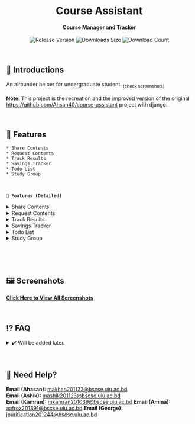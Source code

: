 <!-- 
  TODO:
      1. Add content sharing  -- Lead: Sunny
      2. Add result tracking  --|
      3. Add savings tracker  --| Lead: Ahasan
      4. Add todo fetures     --|
      5. Add study group      --|
-->

<h1 align="center">Course Assistant</h1>
<div align="center">
  <strong>Course Manager and Tracker</strong>
</div>
<br>
<div align="center">
  <!-- Release Version -->
    <img src="https://img.shields.io/github/tag/Ahsan40/CourseAssistant?color=blue&label=Release&style=for-the-badge" alt="Release Version" />
  <!-- Last Updated (Does not show Date, Only month and year)-->
    <!-- <img src="https://img.shields.io/github/release-date/Ahsan40/CourseAssistant?color=green&label=Updated&style=for-the-badge" alt="Release Date" /> -->
  <!-- Downloads Size -->
    <img src="https://img.shields.io/github/repo-size/Ahsan40/CourseAssistant?color=orange&label=Size&style=for-the-badge" alt="Downloads Size" />
  <!-- Download counts -->
    <img src="https://img.shields.io/github/downloads/Ahsan40/CourseAssistant/total?color=green&style=for-the-badge" alt="Download Count" />
</div>


&nbsp;
&nbsp;
## 💠 **Introductions**
  An alrounder helper for undergraduate student. <sub>(check screenshots)</sub>
    <br>
    <br>
    <b> Note: </b>This project is the recreation and the improved version of the original https://github.com/Ahsan40/course-assistant project with django.

&nbsp;
&nbsp;
## 📜 **Features**
    * Share Contents
    * Request Contents
    * Track Results
    * Savings Tracker
    * Todo List
    * Study Group

&nbsp;

**`🔹 Features (Detailed)`**

<details>
  <summary> Share Contents</summary>

    * Details will be added later.
</details>


<details>
  <summary> Request Contents</summary>

    * Details will be added later.
</details>

<details>
  <summary> Track Results</summary>

    * Details will be added later.
</details>

<details>
  <summary> Savings Tracker</summary>

    * Details will be added later.
</details>

<details>
  <summary> Todo List</summary>

    * Details will be added later.
</details>

<details>
  <summary> Study Group</summary>

    * Details will be added later.
</details>

&nbsp;
&nbsp;
<!-- 
## ⬇ **Downloads**
</strong>Will be added later</strong>
<br>
<br> -->
<!-- <a href="https://github.com/Ahsan40/CourseAssistant/releases"><img alt="GitHub release (latest by date including pre-releases)" src="https://img.shields.io/github/downloads-pre/Ahsan40/CourseAssistant/latest/total?color=red&label=Download%20latest&style=for-the-badge"></a> -->

&nbsp;
## 🖼️ **Screenshots**
<strong><a href="https://google.com" target="_blank" rel="noopener">Click Here to View All Screenshots</a></strong>

&nbsp;
## ⁉️ **FAQ**
<details>
  <summary> ✔️ Will be added later.</summary>
<br>
  &nbsp; &nbsp; &nbsp;🅰️ Will be added later.

</details>

&nbsp;
## 🔆 **Need Help?**
**Email (Ahasan):** [makhan201122@bscse.uiu.ac.bd](mailto:makhan201122@bscse.uiu.ac.bd)\
**Email (Ashik):** [mashik201123@bscse.uiu.ac.bd](mailto:mashik201123@bscse.uiu.ac.bd)\
**Email (Kamran):** [mkamran201039@bscse.uiu.ac.bd](mailto:mkamran201039@bscse.uiu.ac.bd)
**Email (Amina):** [aafroz201391@bscse.uiu.ac.bd](mailto:aafroz201391@bscse.uiu.ac.bd)
**Email (George):** [jpurification201244@bscse.uiu.ac.bd](mailto:jpurification201244@bscse.uiu.ac.bd)

